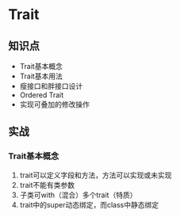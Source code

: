 # Trait

## 知识点

- Trait基本概念
- Trait基本用法
- 瘦接口和胖接口设计
- Ordered Trait
- 实现可叠加的修改操作


## 实战

### Trait基本概念

1. trait可以定义字段和方法，方法可以实现或未实现
2. trait不能有类参数
3. 子类可with（混合）多个trait（特质）
4. trait中的super动态绑定，而class中静态绑定